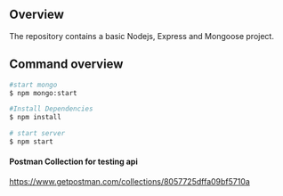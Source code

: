 ## Overview

The repository contains a basic Nodejs, Express and Mongoose project. 

## Command overview

```bash
#start mongo
$ npm mongo:start

#Install Dependencies
$ npm install

# start server
$ npm start
```

#### Postman Collection for testing api

https://www.getpostman.com/collections/8057725dffa09bf5710a
